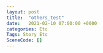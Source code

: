 ```yaml
---
layout: post
title:  "others_test"
date:   2021-02-10 07:00:00 +0000
categories: Etc
Tags: Story Etc
SceneCode: []
---
```

